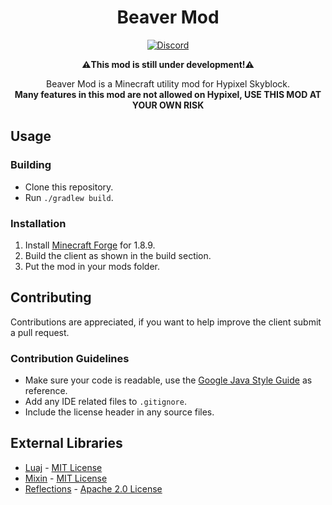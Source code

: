 <h1 align="center">Beaver Mod</h1>

<div align="center">

<a href="https://discord.gg/DyPf3jzECc"><img alt="Discord" src="https://img.shields.io/discord/1260144105812393984?logo=discord"></a>

**⚠️This mod is still under development!⚠️**

Beaver Mod is a Minecraft utility mod for Hypixel Skyblock.<br>
**Many features in this mod are not allowed on Hypixel, USE THIS MOD AT YOUR OWN RISK**

</div>

## Usage

### Building
- Clone this repository.
- Run `./gradlew build`.

### Installation
1. Install [Minecraft Forge](https://files.minecraftforge.net/net/minecraftforge/forge/index_1.8.9.html) for 1.8.9.
2. Build the client as shown in the build section.
3. Put the mod in your mods folder.

[comment]: <> (2. Download the mod from [Releases]&#40;https://github.com/Beaver-Mod/Beaver-Mod/releases&#41;.)

## Contributing
Contributions are appreciated, if you want to help improve the client submit a pull request.

### Contribution Guidelines
- Make sure your code is readable, use the [Google Java Style Guide](https://google.github.io/styleguide/javaguide.html) as reference.
- Add any IDE related files to `.gitignore`.
- Include the license header in any source files.

## External Libraries
- [Luaj](https://github.com/luaj/luaj) - [MIT License](https://github.com/luaj/luaj/blob/master/LICENSE)
- [Mixin](https://github.com/SpongePowered/Mixin) - [MIT License](https://github.com/SpongePowered/Mixin/blob/master/LICENSE.txt)
- [Reflections](https://github.com/ronmamo/reflections) - [Apache 2.0 License](https://github.com/ronmamo/reflections/blob/master/LICENSE-2.0.txt)
